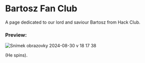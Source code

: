 # Bartosz Fan Club
A page dedicated to our lord and saviour Bartosz from Hack Club.

### Preview:
![Snímek obrazovky 2024-08-30 v 18 17 38](https://github.com/user-attachments/assets/2dd10383-d846-4303-982c-3eb883935871)


(He spins).
